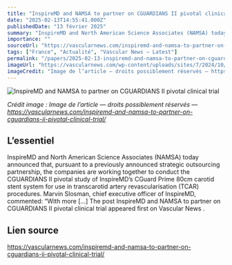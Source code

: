 ```yaml
---
title: "InspireMD and NAMSA to partner on CGUARDIANS II pivotal clinical trial"
date: "2025-02-13T14:55:41.000Z"
publishedDate: "13 février 2025"
summary: "InspireMD and North American Science Associates (NAMSA) today announced that, pursuant to a previously announced strategic outsourcing partnership, the companies are working together to conduct the CGUARDIANS II pivotal study of InspireMD’s CGuard Prime 80cm carotid stent system for use in transcarotid artery revascularisation (TCAR) procedures. Marvin Slosman, chief executive officer of InspireMD, commented: “With more [&#8230;] The post InspireMD and NAMSA to partner on CGUARDIANS II pivotal clinical trial appeared first on Vascular News ."
importance: ""
sourceUrl: "https://vascularnews.com/inspiremd-and-namsa-to-partner-on-cguardians-ii-pivotal-clinical-trial/"
tags: ["France", "Actualité", "Vascular News — Latest"]
permalink: "/papers/2025-02-13-inspiremd-and-namsa-to-partner-on-cguardians-ii-pivotal-clinical-trial"
imageUrl: "https://vascularnews.com/wp-content/uploads/sites/7/2024/10/InspireMD-logo-featured.jpg"
imageCredit: "Image de l’article — droits possiblement réservés — https://vascularnews.com/inspiremd-and-namsa-to-partner-on-cguardians-ii-pivotal-clinical-trial/"
---
```


![InspireMD and NAMSA to partner on CGUARDIANS II pivotal clinical trial](https://vascularnews.com/wp-content/uploads/sites/7/2024/10/InspireMD-logo-featured.jpg)

*Crédit image : Image de l’article — droits possiblement réservés — https://vascularnews.com/inspiremd-and-namsa-to-partner-on-cguardians-ii-pivotal-clinical-trial/*

## L’essentiel

InspireMD and North American Science Associates (NAMSA) today announced that, pursuant to a previously announced strategic outsourcing partnership, the companies are working together to conduct the CGUARDIANS II pivotal study of InspireMD’s CGuard Prime 80cm carotid stent system for use in transcarotid artery revascularisation (TCAR) procedures. Marvin Slosman, chief executive officer of InspireMD, commented: “With more [&#8230;] The post InspireMD and NAMSA to partner on CGUARDIANS II pivotal clinical trial appeared first on Vascular News .

## Lien source

https://vascularnews.com/inspiremd-and-namsa-to-partner-on-cguardians-ii-pivotal-clinical-trial/

